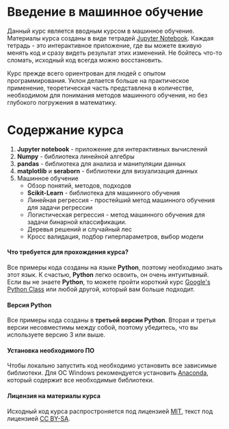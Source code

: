 # Введение в машинное обучение
Данный курс является вводным курсом в машинное обучение. Материалы курса созданы в виде тетрадей [Jupyter Notebook](http://jupyter.org/). Каждая тетрадь - это интерактивное приложение, где вы можете вживую менять код и сразу видеть результат этих изменений. Не бойтесь что-то сломать, исходный код всегда можно восстановить.

Курс прежде всего ориентрован для людей с опытом программирования. Уклон делается больше на практическое применение, теоретическая часть представлена в количестве, необходимом для понимания методов машинного обучения, но без глубокого погружения в математику. 

# Содержание курса
1. **Jupyter notebook** - приложение для интерактивных вычислений
2. **Numpy** - библиотека линейной алгебры
3. **pandas** - библиотека для анализа и манипуляции данных
4. **matplotlib** и **seraborn** - библиотеки для визуализация данных
5. Машинное обучение
    + Обзор понятий, методов, подходов
    + **Scikit-Learn** - библиотека для машинного обучения
    + Линейная регрессия - простейший метод машинного обучения для задачи регрессии
    + Логистическая регрессия - метод машинного обучения для задачи бинарной классификации.
    + Деревья решений и случайный лес
    + Кросс валидация, подбор гиперпараметров, выбор модели

#### Что требуется для прохождения курса?
Все примеры кода созданы на языке **Python**, поэтому необходимо знать этот язык. К счастью, **Python** легко освоить, он очень интуитывный. Если вы не знаете **Python**, то можете пройти короткий курс [Google's Python Class](https://developers.google.com/edu/python/) или любой другой, который вам больше подходит.

#### Версия Python
Все примеры кода созданы в **третьей версии Python**. Вторая и третья версии несовместимы между собой, поэтому убедитесь, что вы используете версию 3 или выше.

#### Установка необходимого ПО
Чтобы локально запустить код необходимо установить все зависимые библиотеки. Для ОС Windows рекомендуется установить [Anaconda](https://www.anaconda.com/download/), который содержит все необходимые библиотеки.
#### Лицензия на материалы курса
Исходный код курса распростроняется под лицензией [MIT](https://opensource.org/licenses/MIT), текст под лицензией [CC BY-SA](https://creativecommons.org/licenses/by-sa/4.0/legalcode).
